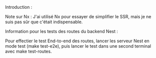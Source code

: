 
Introduction :

Note sur Nx :
	J'ai utilisé Nx pour essayer de simplifier le SSR, mais je ne suis pas sûr que c'était indispensable.

Information pour les tests des routes du backend Nest :

Pour effectier le test End-to-end des routes, lancer les serveur Nest en mode test (make test-e2e), puis lancer le test dans une second terminal avec make test-routes.

